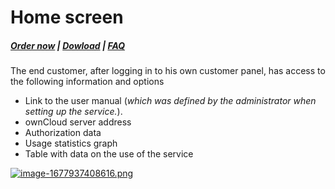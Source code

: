 # Home screen

#####  [Order now](https://puqcloud.com/whmcs-module-owncloud.php) | [Dowload](https://download.puqcloud.com/WHMCS/servers/PUQ_WHMCS-ownCloud/) | [FAQ](https://faq.puqcloud.com/)

The end customer, after logging in to his own customer panel, has access to the following information and options

- Link to the user manual (*which was defined by the administrator when setting up the service.*).
- ownCloud server address
- Authorization data
- Usage statistics graph
- Table with data on the use of the service

[![image-1677937408616.png](https://doc.puq.info/uploads/images/gallery/2023-03/scaled-1680-/image-1677937408616.png)](https://doc.puq.info/uploads/images/gallery/2023-03/image-1677937408616.png)
